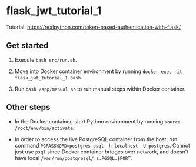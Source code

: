 # flask_jwt_tutorial_1

Tutorial: https://realpython.com/token-based-authentication-with-flask/

## Get started

1.  Execute `bash src/run.sh`.

2.  Move into Docker container environment by running `docker exec -it
    flask_jwt_tutorial_1 bash`.

3.  Run `bash /app/manual.sh` to run manual steps within Docker container.

## Other steps

-   In the Docker container, start Python environment by running `source
    /root/env/bin/activate`.

-   In order to access the live PostgreSQL container from the host, run command
    `PGPASSWORD=postgres psql -h localhost -U postgres`. Cannot just use `psql`
    since Docker container bridges over network, and doesn't have local
    `/var/run/postgresql/.s.PGSQL.$PORT`.
